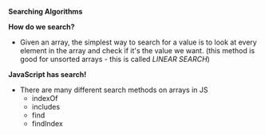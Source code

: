 **Searching Algorithms**

**How do we search?**
- Given an array, the simplest way to search for a value is to look at every element in the array and check if it's the value we want. (this method is good for unsorted arrays - this is called *LINEAR SEARCH*)

**JavaScript has search!**
- There are many different search methods on arrays in JS
  - indexOf
  - includes
  - find
  - findIndex